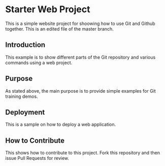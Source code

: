 # Starter Web Project

This is a simple website project for shoowing how to use Git and Github together. This is an edited file of the master branch.

## Introduction

This example is to show different parts of the Git repository and various commands using a web project.

## Purpose 

As stated above, the main purpose is to provide simple examples for Git training demos.

## Deployment

This is a sample on how to deploy a web application.

## How to Contribute
This shows how to contribute to this project. Fork this repository and then issue Pull Requests for review.